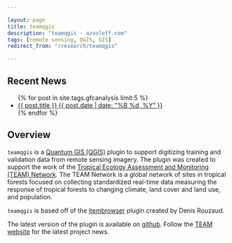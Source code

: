 ```yaml
---

layout: page
title: teamqgis
description: "teamqgis - azvoleff.com"
tags: [remote sensing, QGIS, GIS]
redirect_from: "/research/teamqgis"

---
```


## Recent News
<ul class="post-list">
{% for post in site.tags.gfcanalysis limit:5 %} 
  <li><article><a href="{{ site.url }}{{ post.url }}">{{ post.title }} <span class="entry-date"><time datetime="{{ post.date | date_to_xmlschema }}">{{ post.date | date: "%B %d, %Y" }}</time></span></a></article></li>
{% endfor %}
</ul>

## Overview

`teamqgis` is a [Quantum GIS (QGIS)](http://www.qgis.org/) plugin to support 
digitizing training and validation data from remote sensing imagery. The plugin 
was created to support the work of the [Tropical Ecology Assessment and Monitoring 
(TEAM) Network](http://www.teamnetwork.org). The TEAM Network is a global 
network of sites in tropical forests focused on collecting standardized 
real-time data measuring the response of tropical forests to changing climate, 
land cover and land use, and population.

`teamqgis` is based off of the 
[itembrowser](http://3nids.github.io/itembrowser) plugin created by Denis 
Rouzaud.

The latest version of the plugin is available on 
[github](https://github.com/azvoleff/teamqgis). Follow the [TEAM 
website](http://www.teamnetwork.org) for the latest project news.

